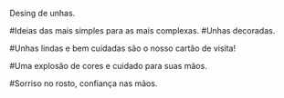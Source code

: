 Desing de unhas.

#Ideias das mais simples para as mais complexas.
#Unhas decoradas.   


#Unhas lindas e bem cuidadas são o nosso cartão de visita!

#Uma explosão de cores e cuidado para suas mãos.

#Sorriso no rosto, confiança nas mãos.